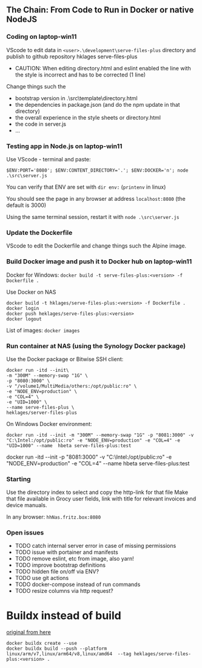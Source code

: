 ## The Chain: From Code to Run in Docker or native NodeJS

### Coding on laptop-win11

VScode to edit data in `<user>.\development\serve-files-plus` directory and publish to github repository hklages serve-files-plus

- CAUTION: When editing directory.html and eslint enabled the line with the style is incorrect and has to be corrected (1 line)

Change things such the

- bootstrap version in .\src\template\directory.html
- the dependencies in package.json (and do the npm update in that directory)
- the overall experience in the style sheets or directory.html
- the code in server.js
- ...

### Testing app in Node.js on laptop-win11

Use VScode - terminal and paste:

`$ENV:PORT='8080'; $ENV:CONTENT_DIRECTORY='.'; $ENV:DOCKER='n'; node .\src\server.js`

You can verify that ENV are set with `dir env:` (`printenv` in linux)

You should see the page in any browser at address `localhost:8080`
(the default is 3000)

Using the same terminal session, restart it with `node .\src\server.js`

### Update the Dockerfile

VScode to edit the Dockerfile and change things such the Alpine image.

### Build Docker image and push it to Docker hub on laptop-win11

Docker for Windows: `docker build -t serve-files-plus:<version> -f Dockerfile .`

Use Docker on NAS

```Docker
docker build -t hklages/serve-files-plus:<version> -f Dockerfile .
docker login
docker push heklages/serve-files-plus:<version>
docker logout
```

List of images:
`docker images`

### Run container at NAS (using the Synology Docker package)

Use the Docker package or Bitwise SSH client:

```Docker
docker run -itd --init\
-m "300M" --memory-swap "1G" \
-p "8080:3000" \
-v "/volume1/MultiMedia/others:/opt/public:ro" \
-e "NODE_ENV=production" \
-e "COL=4" \
-e "UID=1000" \
--name serve-files-plus \
heklages/server-files-plus 
```

On Windows Docker environment:

```Docker
docker run -itd --init -m "300M" --memory-swap "1G" -p "8081:3000" -v "C:\Intel:/opt/public:ro" -e "NODE_ENV=production" -e "COL=4" -e "UID=1000" --name  hbeta serve-files-plus:test 
```

docker run -itd --init -p "8081:3000" -v "C:\Intel:/opt/public:ro" -e "NODE_ENV=production" -e "COL=4" --name  hbeta serve-files-plus:test

### Starting

Use the directory index to select and copy the http-link for that file Make that file available in Grocy user fields, link with title for relevant invoices and device manuals.

In any browser: `hhNas.fritz.box:8080`

### Open issues

- TODO catch internal server error in case of missing permissions
- TODO issue with portainer and manifests
- TODO remove eslint, etc from image, also yarn!
- TODO improve bootstrap definitions
- TODO hidden file on/off via ENV?
- TODO use git actions
- TODO docker-compose instead of run commands
- TODO resize columns via http request?

# Buildx instead of build

[original from here](https://www.docker.com/blog/multi-arch-build-and-images-the-simple-way/)

```Docker
docker buildx create --use
docker buildx build --push --platform linux/arm/v7,linux/arm64/v8,linux/amd64  --tag heklages/serve-files-plus:<version> .
```
